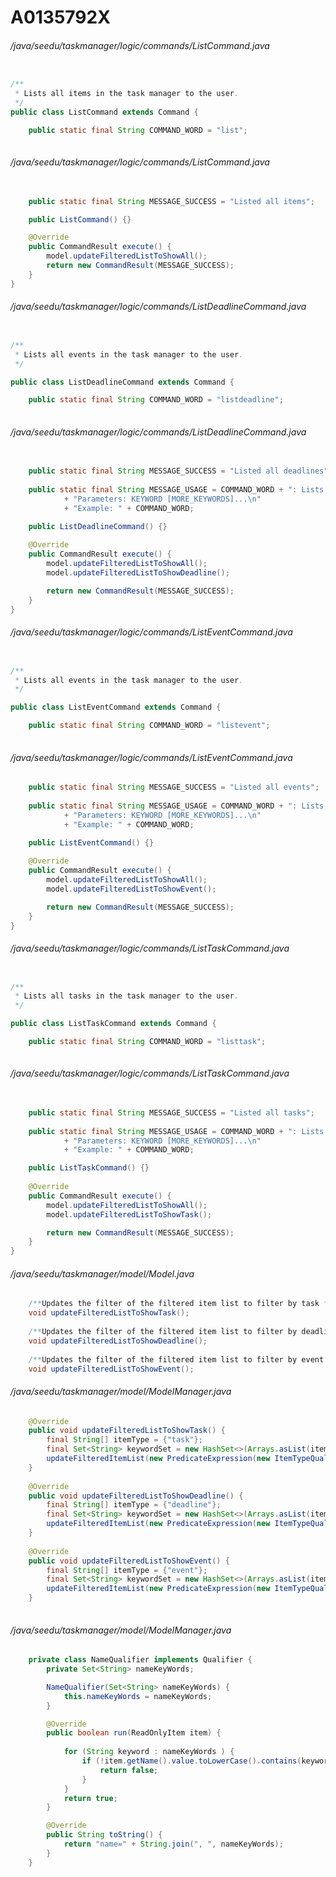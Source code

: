 # A0135792X
###### /java/seedu/taskmanager/logic/commands/ListCommand.java
``` java

/**
 * Lists all items in the task manager to the user.
 */
public class ListCommand extends Command {

    public static final String COMMAND_WORD = "list";
    
```
###### /java/seedu/taskmanager/logic/commands/ListCommand.java
``` java
    
    public static final String MESSAGE_SUCCESS = "Listed all items";

    public ListCommand() {}

    @Override
    public CommandResult execute() {
        model.updateFilteredListToShowAll();
        return new CommandResult(MESSAGE_SUCCESS);
    }
}
```
###### /java/seedu/taskmanager/logic/commands/ListDeadlineCommand.java
``` java

/**
 * Lists all events in the task manager to the user.
 */

public class ListDeadlineCommand extends Command {

    public static final String COMMAND_WORD = "listdeadline";
  
```
###### /java/seedu/taskmanager/logic/commands/ListDeadlineCommand.java
``` java
    
    public static final String MESSAGE_SUCCESS = "Listed all deadlines";
    
    public static final String MESSAGE_USAGE = COMMAND_WORD + ": Lists all deadlines.\n"
            + "Parameters: KEYWORD [MORE_KEYWORDS]...\n"
            + "Example: " + COMMAND_WORD; 

    public ListDeadlineCommand() {}
   
    @Override
    public CommandResult execute() {
        model.updateFilteredListToShowAll();
        model.updateFilteredListToShowDeadline();

        return new CommandResult(MESSAGE_SUCCESS);
    }
}

```
###### /java/seedu/taskmanager/logic/commands/ListEventCommand.java
``` java

/**
 * Lists all events in the task manager to the user.
 */

public class ListEventCommand extends Command {

    public static final String COMMAND_WORD = "listevent";
    
```
###### /java/seedu/taskmanager/logic/commands/ListEventCommand.java
``` java
    public static final String MESSAGE_SUCCESS = "Listed all events";
    
    public static final String MESSAGE_USAGE = COMMAND_WORD + ": Lists all events.\n"
            + "Parameters: KEYWORD [MORE_KEYWORDS]...\n"
            + "Example: " + COMMAND_WORD; 

    public ListEventCommand() {}
   
    @Override
    public CommandResult execute() {
        model.updateFilteredListToShowAll();
        model.updateFilteredListToShowEvent();

        return new CommandResult(MESSAGE_SUCCESS);
    }
}

```
###### /java/seedu/taskmanager/logic/commands/ListTaskCommand.java
``` java

/**
 * Lists all tasks in the task manager to the user.
 */

public class ListTaskCommand extends Command {

    public static final String COMMAND_WORD = "listtask";
  
```
###### /java/seedu/taskmanager/logic/commands/ListTaskCommand.java
``` java
    
    public static final String MESSAGE_SUCCESS = "Listed all tasks";
    
    public static final String MESSAGE_USAGE = COMMAND_WORD + ": Lists all tasks.\n"
            + "Parameters: KEYWORD [MORE_KEYWORDS]...\n"
            + "Example: " + COMMAND_WORD; 

    public ListTaskCommand() {}
   
    @Override
    public CommandResult execute() {
        model.updateFilteredListToShowAll();
        model.updateFilteredListToShowTask();

        return new CommandResult(MESSAGE_SUCCESS);
    }
}

```
###### /java/seedu/taskmanager/model/Model.java
``` java
    /**Updates the filter of the filtered item list to filter by task */
	void updateFilteredListToShowTask();
	
	/**Updates the filter of the filtered item list to filter by deadline */
	void updateFilteredListToShowDeadline();
	
	/**Updates the filter of the filtered item list to filter by event */
	void updateFilteredListToShowEvent();
```
###### /java/seedu/taskmanager/model/ModelManager.java
``` java
    @Override
    public void updateFilteredListToShowTask() {
        final String[] itemType = {"task"}; 
        final Set<String> keywordSet = new HashSet<>(Arrays.asList(itemType));
        updateFilteredItemList(new PredicateExpression(new ItemTypeQualifier(keywordSet)));
    }
    
    @Override
    public void updateFilteredListToShowDeadline() {
    	final String[] itemType = {"deadline"}; 
        final Set<String> keywordSet = new HashSet<>(Arrays.asList(itemType));
        updateFilteredItemList(new PredicateExpression(new ItemTypeQualifier(keywordSet)));
    }
    
    @Override
    public void updateFilteredListToShowEvent() {
    	final String[] itemType = {"event"}; 
        final Set<String> keywordSet = new HashSet<>(Arrays.asList(itemType));
        updateFilteredItemList(new PredicateExpression(new ItemTypeQualifier(keywordSet)));
    }
    
```
###### /java/seedu/taskmanager/model/ModelManager.java
``` java
    private class NameQualifier implements Qualifier {
        private Set<String> nameKeyWords;

        NameQualifier(Set<String> nameKeyWords) {
            this.nameKeyWords = nameKeyWords;
        }

        @Override
        public boolean run(ReadOnlyItem item) {
            
            for (String keyword : nameKeyWords ) {
                if (!item.getName().value.toLowerCase().contains(keyword.toLowerCase())) {
                    return false;
                }
            }
            return true;
        }

        @Override
        public String toString() {
            return "name=" + String.join(", ", nameKeyWords);
        }
    }
    
```
